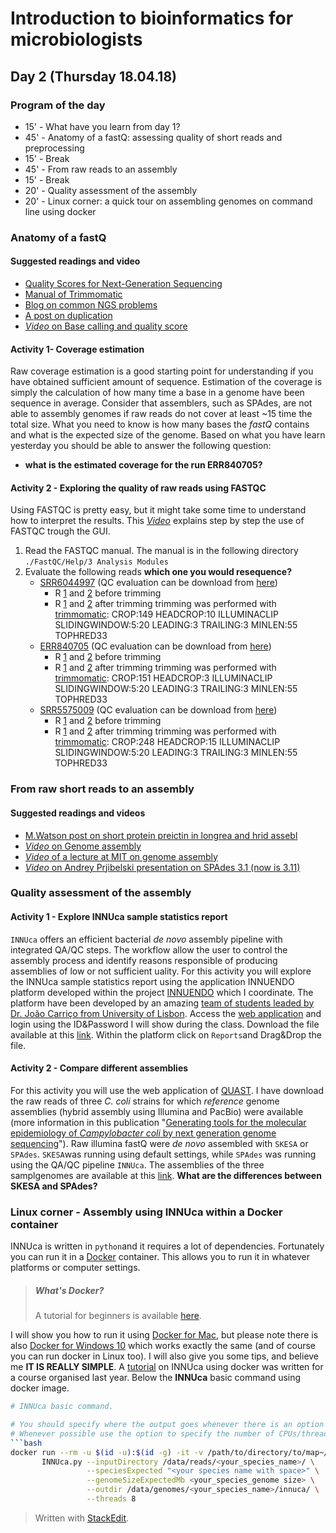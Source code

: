 ﻿# Introduction to bioinformatics for microbiologists

## Day 2 (Thursday 18.04.18)

### Program of the day

* 15'  - What have you learn from day 1?
* 45' - Anatomy of a fastQ: assessing quality of short reads and preprocessing
* 15' - Break
* 45' - From raw reads to an assembly
* 15' - Break
* 20' - Quality assessment of the assembly 
* 20' - Linux corner: a quick tour on assembling genomes on command line using docker 
### Anatomy of a fastQ
#### Suggested readings and video
* [Quality Scores for Next-Generation Sequencing](https://www.illumina.com/documents/products/technotes/technote_Q-Scores.pdf)
* [Manual of Trimmomatic](https://www.google.fi/search?q=trimmomatic+manual&rlz=1C1GGRV_enFI752FI752&oq=trimmom&aqs=chrome.2.69i57j0l5.3023j0j4&sourceid=chrome&ie=UTF-8)
* [Blog on common NGS problems](https://sequencing.qcfail.com/)
* [A post on duplication](http://proteo.me.uk/2013/09/a-new-way-to-look-at-duplication-in-fastqc-v0-11/)
* [*Video* on Base calling and quality score](https://www.youtube.com/watch?v=U4QnpciIJhM&t=8s)

#### Activity 1- Coverage estimation
Raw coverage estimation is a good starting point for understanding if you have obtained sufficient amount of sequence. Estimation of the coverage is simply the calculation of how many time a base in a genome have been sequence in average. Consider that assemblers, such as SPAdes, are not able to assembly genomes if raw reads do not cover at least ~15 time the total size. What you need to know is how many bases the *fastQ* contains and what is the expected size of the genome. Based on what you have learn yesterday you should be able to answer the following question:
* **what is the estimated coverage for the run ERR840705?**
#### Activity 2 - Exploring the quality of raw reads using FASTQC
Using FASTQC is pretty easy, but it might take some time to understand how to interpret the results. This [*Video*](https://www.youtube.com/watch?v=bz93ReOv87Y) explains step by step the use of FASTQC trough the GUI. 
1. Read the FASTQC manual. The manual is in the following directory `./FastQC/Help/3 Analysis Modules`  
2. Evaluate the following reads **which one you would resequence?** 
	* [SRR6044997](https://www.ebi.ac.uk/ena/data/view/SRR6044997) (QC evaluation can be download from [here](https://www.dropbox.com/sh/zt3gcfkq9t6dbvb/AACaVuU3jbOjo8IrHE1DSqq0a?dl=0))
		* R [1](ftp://ftp.sra.ebi.ac.uk/vol1/fastq/SRR604/007/SRR6044997/SRR6044997_1.fastq.gz) and [2](ftp://ftp.sra.ebi.ac.uk/vol1/fastq/SRR604/007/SRR6044997/SRR6044997_2.fastq.gz) before trimming
		* R [1](https://www.dropbox.com/s/kd5p32oeq93wmv9/SRR6044997_1P.fastq.gz?dl=0) and [2](https://www.dropbox.com/s/4r5u0wfiiu4aar5/SRR6044997_2P.fastq.gz?dl=0) after trimming 
		trimming was performed with [trimmomatic](http://www.usadellab.org/cms/?page=trimmomatic): CROP:149 HEADCROP:10 ILLUMINACLIP SLIDINGWINDOW:5:20 LEADING:3 TRAILING:3 MINLEN:55 TOPHRED33
	* [ERR840705](https://www.ebi.ac.uk/ena/data/view/ERR840705) (QC evaluation can be download from [here](https://www.dropbox.com/sh/m7rp2w5sfiypp17/AAA14MmV1m5bAH5X1hJBNLpqa?dl=0))
		* R [1](ftp://ftp.sra.ebi.ac.uk/vol1/fastq/ERR840/ERR840705/ERR840705_1.fastq.gz) and [2](ftp://ftp.sra.ebi.ac.uk/vol1/fastq/ERR840/ERR840705/ERR840705_2.fastq.gz) before trimming
		* R [1](https://www.dropbox.com/s/9v9u3xllkwc7sg3/ERR840705_1P.fastq.gz?dl=0) and [2](https://www.dropbox.com/s/2hchiqtt8znf28x/ERR840705_2P.fastq.gz?dl=0) after trimming 
		trimming was performed with [trimmomatic](http://www.usadellab.org/cms/?page=trimmomatic): CROP:151 HEADCROP:3 ILLUMINACLIP SLIDINGWINDOW:5:20 LEADING:3 TRAILING:3 MINLEN:55 TOPHRED33
	* [SRR5575009](https://www.ebi.ac.uk/ena/data/view/SRR5575009) (QC evaluation can be download from [here](https://www.dropbox.com/sh/05ziuunglesym3y/AAC6zby73qOj_UjlHqJ_OA1Ca?dl=0))
		* R [1](ftp://ftp.sra.ebi.ac.uk/vol1/fastq/SRR557/009/SRR5575009/SRR5575009_1.fastq.gz) and [2](ftp://ftp.sra.ebi.ac.uk/vol1/fastq/SRR557/009/SRR5575009/SRR5575009_2.fastq.gz) before trimming
		* R [1](https://www.dropbox.com/s/9jucxjms632h8jy/SRR5575009_1P.fastq.gz?dl=0) and [2](https://www.dropbox.com/s/9ksne5wcd8yvmfv/SRR5575009_2P.fastq.gz?dl=0) after trimming 
		trimming was performed with [trimmomatic](http://www.usadellab.org/cms/?page=trimmomatic): CROP:248 HEADCROP:15 ILLUMINACLIP SLIDINGWINDOW:5:20 LEADING:3 TRAILING:3 MINLEN:55 TOPHRED33
### From raw short reads to an assembly
#### Suggested readings and videos
* [M.Watson post on short protein preictin in longrea and hrid assebl](http://www.opiniomics.or/withgreatpoercomesgreatresonsibilit/)
* [*Video* on Genome assembly](https://www.youtube.com/watch?v=sysnKQvqmnk)
* [*Video* of a lecture at MIT on genome assembly](https://www.youtube.com/watch?v=ZYW2AeDE6wU)
* [*Video* on Andrey Prjibelski presentation on SPAdes 3.1 (now is 3.11)](https://www.youtube.com/watch?v=vFA7BGzNMss)
###  Quality assessment of the assembly 
#### Activity 1 - Explore INNUca sample statistics report
`INNUca` offers an efficient bacterial *de novo* assembly pipeline with integrated QA/QC steps. The workflow allow the user to control the assembly process and identify reasons responsible of producing assemblies of low or not sufficient uality. For this activity you will explore the INNUca sample statistics report using the application INNUENDO platform developed within the project [INNUENDO](www.innuendoweb.org) which I coordinate. The platform have been developed by an amazing [team of students leaded by Dr. João Carriço from University of Lisbon](https://github.com/B-UMMI).
Access the [web application](https://192.92.149.157/app/) and login using the ID&Password I will show during the class. Download the file available at this [link](https://www.dropbox.com/s/yqq3jmn7cr1fqn3/IBM.json?dl=0). Within the platform click on `Reports`and Drag&Drop the file.

#### Activity 2 - Compare different assemblies 
For this activity you will use the web application of [QUAST](http://quast.bioinf.spbau.ru/). 
I have download the raw reads of three *C. coli* strains for which *reference* genome assemblies (hybrid assembly using Illumina and PacBio) were available (more information in this publication "[Generating tools for the molecular epidemiology of *Campylobacter coli* by next generation genome sequencing](https://www.food.gov.uk/sites/default/files/fs101087finalreport.pdf)"). Raw illumina fastQ were *de novo* assembled with `SKESA` or `SPAdes`. `SKESA`was running using default settings, while `SPAdes` was running using the QA/QC pipeline `INNUca`. The assemblies of the three samplgenomes are available at this [link](https://www.dropbox.com/sh/dopklm8cgg5g3pj/AACidpm9Do6hRi_jq8A29XK4a?dl=0). **What are the differences between SKESA and SPAdes?**  
### Linux corner - Assembly using INNUca within a Docker container 
INNUca is written in `python`and it requires a lot of dependencies. Fortunately you can run it in a [Docker](https://www.docker.com/what-docker) container. This allows you to run it in whatever platforms or computer settings. 

> ##### What's Docker? 
> A tutorial for beginners is available [here](https://docker-curriculum.com/).

I will show you how to run it using [Docker for Mac](https://docs.docker.com/docker-for-mac/install/), but please note there is also [Docker for Windows 10](https://docs.docker.com/docker-for-windows/install/) which works exactly the same (and of course you can run docker in Linux too). 
I will also give you some tips, and believe me **IT IS REALLY SIMPLE**. A [tutorial](https://github.com/INNUENDOCON/MicrobialGenomeMetagenomeCourse/blob/master/MPM_workingwithINNUCA.md) on INNUca using docker was written for a course organised last year.
Below the **INNUca** basic command using docker image.
```bash
# INNUca basic command.

# You should specify where the output goes whenever there is an option to do that.
# Whenever possible use the option to specify the number of CPUs/threads to be used
```bash
docker run --rm -u $(id -u):$(id -g) -it -v /path/to/directory/to/map~/:/data/ ummidock/innuca:3.21 \
       INNUca.py --inputDirectory /data/reads/<your_species_name>/ \
                 --speciesExpected "<your species name with space>" \
                 --genomeSizeExpectedMb <your_species_genome size> \
                 --outdir /data/genomes/<your_species_name>/innuca/ \
                 --threads 8
```

> Written with [StackEdit](https://stackedit.io/).
